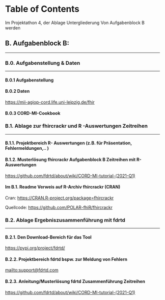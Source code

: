# Table of Contents 
Im Projektathon 4, der Ablage Untergliederung Von Aufgabenblock B werden
## B.      Aufgabenblock B: 
---
### B.0.             Aufgabenstellung & Daten 
---
#### B.0.1            Aufgabenstellung

#### B.0.2            Daten

<https://mii-agiop-cord.life.uni-leipzig.de/fhir>

#### B.0.3            CORD-MI-Cookbook

### B.1.             Ablage zur fhircrackr und R -Auswertungen Zeitreihen 
---
#### B.1.1.           Projektbereich R- Auswertungen (z.B. für Präsentation, Fehlermeldungen,.. )

#### B.1.2.           Musterlösung fhircrackr Aufgabenblock B Zeitreihen mit R-Auswertungen

<https://github.com/fdrtd/about/wiki/CORD-MI-tutorial-(2021-Q1)>

#### Im B.1. Readme Verweis auf R-Archiv fhircrackr (CRAN) 

Cran: <https://CRAN.R-project.org/package=fhircrackr>

Quellcode: <https://github.com/POLAR-fhiR/fhircrackr>

### B.2.             Ablage Ergebniszusammenführung mit fdrtd 
---
#### B.2.1.           Den Download-Bereich für das Tool 

<https://pypi.org/project/fdrtd/>

#### B.2.2.           Projektbereich fdrtd bspw. zur Meldung von Fehlern

<mailto:support@fdrtd.com>

#### B.2.3.           Anleitung/Musterlösung fdrtd Zusammenführung Zeitreihen

<https://github.com/fdrtd/about/wiki/CORD-MI-tutorial-(2021-Q1)>
